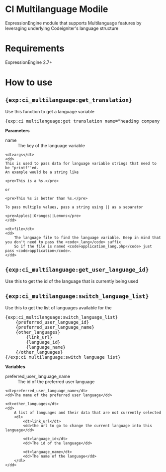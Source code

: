 CI Multilanguage Modile
=======================

ExpressionEngine module that supports Multilanguage features by leveraging underlying Codeigniter's language structure

# Requirements
ExpressionEngine 2.7+
	
# How to use

```{exp:ci_multilanguage:get_translation}```
-----------------------------------------------

Use this function to get a language variable

<pre>
{exp:ci_multilanguage:get_translation name="heading_company_name" file="application"}
</pre>

**Parameters**

<dl>
	<dt>name</dt>
	<dd>The key of the language variable</dd>

	<dt>args</dt>
	<dd>
	This is used to pass data for language variable strings that need to be "printf"'ed.
	An example would be a string like 

    <pre>This is a %s.</pre>

	or

    <pre>This %s is better than %s.</pre>

	To pass multiple values, pass a string using || as a separator

    <pre>Apples||Oranges||Lemons</pre>
	</dd>

	<dt>file</dt>
	<dd>
		The language file to find the language variable. Keep in mind that you don't need to pass the <code>_lang</code> suffix
		So if the file is named <code>application_lang.php</code> just pass <code>application</code>.
	</dd>
</dl>

```{exp:ci_multilanguage:get_user_language_id}```
---------------------------------------------------
Use this to get the id of the language that is currently being used

```{exp:ci_multilanguage:switch_language_list}```
---------------------------------------------------
Use this to get the list of languages available for the 

<pre>
{exp:ci_multilanguage:switch_language_list}
	{preferred_user_language_id}
	{preferred_user_language_name}
	{other_languages}
		{link_url}
		{language_id}
		{language_name}
	{/other_languages}
{/exp:ci_multilanguage:switch_language_list}
</pre>

**Variables**

<dl>
	<dt>preferred_user_language_name</dt>
	<dd>The id of the preferred user language</dd>

	<dt>preferred_user_language_name</dt>
	<dd>The name of the preferred user language</dd>

	<dt>other_languages</dt>
	<dd>
		A list of languages and their data that are not currently selected
		<dl>
			<dt>link_url</dt>
			<dd>the url to go to change the current language into this language</dd>

			<dt>language_id</dt>
			<dd>The id of the language</dd>

			<dt>language_name</dt>
			<dd>The name of the language</dd>
		</dl>
	</dd>
</dl>
